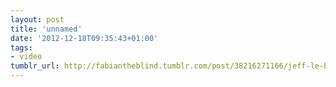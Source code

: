 ```yaml
---
layout: post
title: 'unnamed'
date: '2012-12-18T09:35:43+01:00'
tags:
- video
tumblr_url: http://fabiantheblind.tumblr.com/post/38216271166/jeff-le-bars-saz-hommage-a-quino-realise-a
---
```

